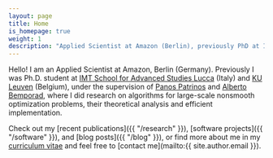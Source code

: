 ```yaml
---
layout: page
title: Home
is_homepage: true
weight: 1
description: "Applied Scientist at Amazon (Berlin), previously PhD at IMT Lucca and KU Leuven: optimization, machine learning, deep learning, optimal control."
---
```


Hello! I am an Applied Scientist at Amazon, Berlin (Germany).
Previously I was Ph.D. student at [IMT School for Advanced Studies Lucca](http://www.imtlucca.it/) (Italy)
and [KU Leuven](https://www.esat.kuleuven.be/stadius/) (Belgium), under the supervision of
[Panos Patrinos](https://www.esat.kuleuven.be/stadius/person.php?persid=639&id=782)
and [Alberto Bemporad](http://cse.lab.imtlucca.it/~bemporad/),
where I did research on algorithms for large-scale nonsmooth optimization problems,
their theoretical analysis and efficient implementation.

Check out my [recent publications]({{ "/research" }}), [software projects]({{ "/software" }}), and [blog posts]({{ "/blog" }}), or find more about me in my <a href="{{ site.author.cv }}" target="_blank">curriculum vitae</a> and feel free to [contact me](mailto:{{ site.author.email }}).

